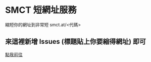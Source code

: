# SMCT 短網址服務
縮短你的網址到非常短
smct.at/<代碼>

## 來這裡新增 Issues (標題貼上你要縮得網址) 即可
[點我前往](https://github.com/kilo0702/short-url/issues/new)
